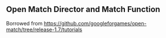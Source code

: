 ## Open Match Director and Match Function

Borrowed from https://github.com/googleforgames/open-match/tree/release-1.7/tutorials
